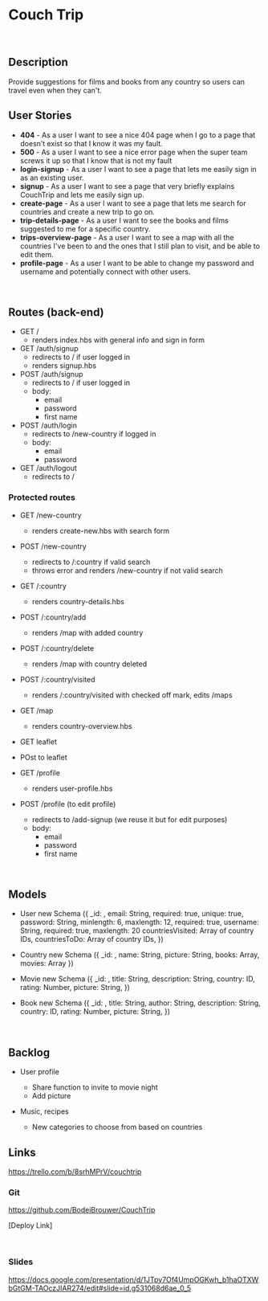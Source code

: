# Couch Trip
<br>

## Description
Provide suggestions for films and books from any country so users can travel even when they can't.
<br>

## User Stories
- **404** - As a user I want to see a nice 404 page when I go to a page that doesn’t exist so that I know it was my fault.
- **500** - As a user I want to see a nice error page when the super team screws it up so that I know that is not my fault
- **login-signup** - As a user I want to see a page that lets me easily sign in as an existing user. 
- **signup** - As a user I want to see a page that very briefly explains CouchTrip and lets me easily sign up.
- **create-page** - As a user I want to see a page that lets me search for countries and create a new trip to go on.
- **trip-details-page** - As a user I want to see the books and films suggested to me for a specific country.
- **trips-overview-page** - As a user I want to see a map with all the countries I've been to and the ones that I still plan to visit, and be able to edit them.
- **profile-page** - As a user I want to be able to change my password and username and potentially connect with other users.
<br>

## Routes (back-end)

- GET / 
  - renders index.hbs with general info and sign in form
- GET /auth/signup
  - redirects to / if user logged in
  - renders signup.hbs
- POST /auth/signup
  - redirects to / if user logged in
  - body:
    - email
    - password
    - first name
- POST /auth/login
  - redirects to /new-country if logged in
  - body:
    - email
    - password
- GET /auth/logout
  - redirects to /

### Protected routes
- GET /new-country
  - renders create-new.hbs with search form
- POST /new-country
  - redirects to /:country if valid search
  - throws error and renders /new-country if not valid search
- GET /:country
  - renders country-details.hbs
- POST /:country/add
  - renders /map with added country
- POST /:country/delete
  - renders /map with country deleted
- POST /:country/visited
  - renders /:country/visited with checked off mark, edits /maps
- GET /map
  - renders country-overview.hbs

- GET leaflet
- POst to leaflet
  
- GET /profile
  - renders user-profile.hbs
- POST /profile (to edit profile)
  - redirects to /add-signup (we reuse it but for edit purposes)
  - body:
    - email
    - password
    - first name

<br>

## Models
 
 - User 
    new Schema ({
     	_id: ,
     	email: String, required: true, unique: true,
      password: String, minlength: 6, maxlength: 12, required: true,
     	username: String, required: true, maxlength: 20
      countriesVisited: Array of country IDs,
      countriesToDo: Array of country IDs,
		})
          
  - Country 
    new Schema ({
      _id: ,
      name: String,
      picture: String,
      books: Array,
      movies: Array
    })
    
  - Movie 
		new Schema ({
			_id: ,
			title: String,
      description: String,
      country: ID,
      rating: Number,
      picture: String,
    })

  - Book
    new Schema ({
      _id: ,
      title: String,
      author: String,
      description: String,
      country: ID,
      rating: Number,
      picture: String,
    })
    
    <br>

## Backlog

 - User profile
    - Share function to invite to movie night
    - Add picture
    
 - Music, recipes
    - New categories to choose from based on countries

## Links
https://trello.com/b/8srhMPrV/couchtrip


### Git
https://github.com/BodeiBrouwer/CouchTrip

[Deploy Link]

<br>

### Slides
https://docs.google.com/presentation/d/1JTpy7Of4UmpOGKwh_b1haOTXWbGtGM-TAOczJIAR274/edit#slide=id.g531068d6ae_0_5